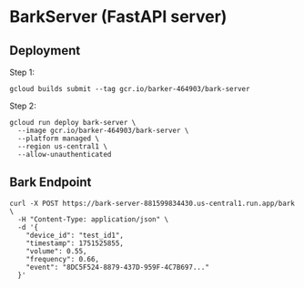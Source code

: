 # BarkServer (FastAPI server)

## Deployment

Step 1:

```
gcloud builds submit --tag gcr.io/barker-464903/bark-server
```

Step 2:

```
gcloud run deploy bark-server \
  --image gcr.io/barker-464903/bark-server \
  --platform managed \
  --region us-central1 \
  --allow-unauthenticated
```

## Bark Endpoint
```
curl -X POST https://bark-server-881599834430.us-central1.run.app/bark \
  -H "Content-Type: application/json" \
  -d '{
    "device_id": "test_id1",
    "timestamp": 1751525855,
    "volume": 0.55,
    "frequency": 0.66,
    "event": "8DC5F524-8879-437D-959F-4C7B697..."
  }'
```
